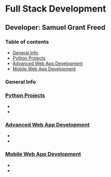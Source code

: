 # Full Stack Development
## Developer: Samuel Grant Freed

### Table of contents
* [General Info](#general-info)
* [Python Projects](#python-projects)
* [Advanced Web App Development](#advanced-web-app-development)
* [Mobile Web App Development](#mobile-web-app-development)


### General Info



### [Python Projects](python-projects/README.md "My Python Projects README.md file")
 
   -
   -
   
### [Advanced Web App Development](advanced_web_app_development/README.md "My Advanced Web App Development README.md file")

   -
   -

### [Mobile Web App Development](mobile_web_app_development/README.md "My Mobile Web App Development README.md file")

   -
   -